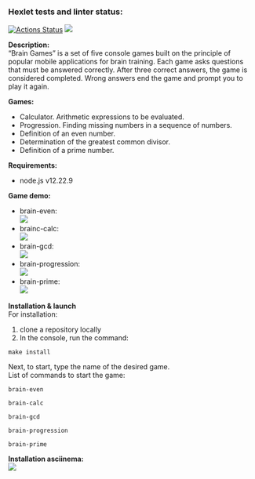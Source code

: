 ### Hexlet tests and linter status:
[![Actions Status](https://github.com/desumeow/frontend-project-44/workflows/hexlet-check/badge.svg)](https://github.com/desumeow/frontend-project-44/actions)
<a href="https://codeclimate.com/github/desumeow/frontend-project-44/maintainability"><img src="https://api.codeclimate.com/v1/badges/ec7f1594a6425b14c7e7/maintainability" /></a>

<b>Description:</b><br>
“Brain Games” is a set of five console games built on the principle of popular mobile applications for brain training. Each game asks questions that must be answered correctly. After three correct answers, the game is considered completed. Wrong answers end the game and prompt you to play it again.<br> 



<b>Games:</b>

* Calculator. Arithmetic expressions to be evaluated.
* Progression. Finding missing numbers in a sequence of numbers.
* Definition of an even number.
* Determination of the greatest common divisor.
* Definition of a prime number.

<b>Requirements:</b>

* node.js v12.22.9

<b>Game demo:</b><br>

* brain-even:<br> <a href="https://asciinema.org/a/h7Iy46bZ0AvxzK5Gb9hebAYuA" target="_blank"><img src="https://asciinema.org/a/h7Iy46bZ0AvxzK5Gb9hebAYuA.svg" /></a> <br>
* brainc-calc:<br> <a href="https://asciinema.org/a/tC0dkZ9wDNbWc0XAuA38UcABr" target="_blank"><img src="https://asciinema.org/a/tC0dkZ9wDNbWc0XAuA38UcABr.svg" /></a> <br>
* brain-gcd:<br> <a href="https://asciinema.org/a/ONiXXhlsimmvpCcqIZekX8EQr" target="_blank"><img src="https://asciinema.org/a/ONiXXhlsimmvpCcqIZekX8EQr.svg" /></a> <br>
* brain-progression:<br> <a href="https://asciinema.org/a/ju3VgpkwCbk9YoBNcgyvUGdmx" target="_blank"><img src="https://asciinema.org/a/ju3VgpkwCbk9YoBNcgyvUGdmx.svg" /></a> <br>
* brain-prime: <br> <a href="https://asciinema.org/a/3D9lAGwCPdOOYPFJSX7r8lmCD" target="_blank"><img src="https://asciinema.org/a/3D9lAGwCPdOOYPFJSX7r8lmCD.svg" /></a>

<b>Installation & launch</b><br>
For installation:
1. clone a repository locally
2. In the console, run the command: <br>

```
make install
```

Next, to start, type the name of the desired game. <br>
List of commands to start the game: <br>

```
brain-even
```
```
brain-calc
```
```
brain-gcd
```
```
brain-progression
```
```
brain-prime 
```

<b>Installation asciinema:</b><br>
<a href="https://asciinema.org/a/Pf6yukBWZn0Xgl1CnyVUkDIVH" target="_blank"><img src="https://asciinema.org/a/Pf6yukBWZn0Xgl1CnyVUkDIVH.svg" /></a>

